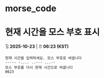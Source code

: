 # morse_code
# 현재 시간을 모스 부호 표시
<!-- MORSE_TIME_START -->
🗓️ **2025-10-23** | ⏰ **06:23 (KST)**

```
현재 시간을 입력하세요. 모스 부호로 바꿉니다
----- -.... ..--- ...--
모스 부호를 다시 현재 시간으로 바꿉니다
0623
```
<!-- MORSE_TIME_END -->
